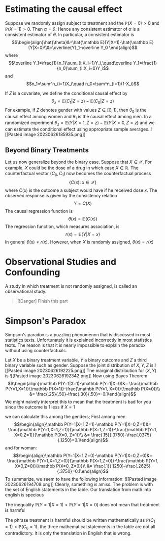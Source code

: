# Estimating the causal effect
Suppose we randomly assign subject to treatment and the $\mathbb P (X=0)>0$ and $\mathbb P(X=1)>0$. Then $\alpha=\theta$. Hence any consistent estimator of $\alpha$ is a consistent estimator of $\theta$. In particular, a consistent estimator is 
$$\begin{align}\hat{\theta}&=\hat{\mathbb E}(Y|X=1)-\hat{\mathbb E}(Y|X=0)\\&=\overline{Y}_1-\overline Y_0 \end{align}$$
where 
$$\overline Y_1=\frac{1}{n_1}\sum_{i:X_i=1}Y_i,\quad\overline Y_1=\frac{1}{n_0}\sum_{i:X_i=0}Y_i$$
and 
$$n_1=\sum^n_{i=1}X_i\quad n_0=\sum^n_{i=1}(1-X_i)$$

If $Z$ is a covariate, we define the conditional causal effect by
$$\theta_z=\mathbb E(C_1|Z=z)-\mathbb E(C_0|Z=z)$$
For example, if $Z$ denotes gender with values $Z\in[0,1]$, then $\theta_0$ is the causal effect among women and $\theta_1$ is the causal effect among men. In a randomized experiment $\theta_z=\mathbb E(Y|X=1,Z=z)-\mathbb E(Y|X=0, Z=z)$ and we can estimate the conditional effect using appropriate sample averages.
![[Pasted image 20230626185935.png]]

## Beyond Binary Treatments
Let us now generalize beyond the binary case. Suppose that $X\in\mathcal X$. For example, $X$ could be the dose of a drug in which case $X\in \mathbb R$. The counterfactual vector ($C_0,C_1$) now becomes the counterfactual process
$$\{C(x):\;x\in\mathcal X\}$$
where $C(x)$ is the outcome a subject would have if he received dose $x$. The observed response is given by the consistency relation
$$Y=C(X)$$
The causal regression function is $$\theta(x)=\mathbb E(C(x))$$
The regression function, which measures association, is $$r(x)=\mathbb E(Y|X=x)$$
In general $\theta(x)\ne r(x)$. However, when $X$ is randomly assigned, $\theta(x)=r(x)$

# Observational Studies and Confounding
A study in which treatment is not randomly assigned, is called an observational study.
> [!Danger] Finish this part


# Simpson's Paradox
Simpson's paradox is a puzzling phenomenon that is discussed in most statistics texts. Unfortunately it is explained incorrectly in most statistics texts. The reason is that it is nearly impossible to explain the paradox without using counterfactuals.

Let $X$ be a binary treatment variable, $Y$ a binary outcome and $Z$ a third binary variable such as gender. Suppose the joint distribution of $X,Y,Z$ is ![[Pasted image 20230626192225.png]]
The marginal distribution for $(X,Y)$ is 
![[Pasted image 20230626192342.png]]
Now using Bayes Theorem
$$\begin{align}\mathbb P(Y=1|X=1)-\mathbb P(Y=1|X=0)&= \frac{\mathbb P(Y=1,X=1)}{\mathbb P(X=1)}-\frac{\mathbb P(Y=1, X=0)}{\mathbb P(X=0)}\\ &= \frac{.25}{.50}-\frac{.30}{.50}=-0.1\end{align}$$
We might naively interpret this to mean that the treatment is bad for you since the outcome is $1$ less if $X=1$ 

we can calculate this among the genders; First among men:
$$\begin{align}\mathbb P(Y=1|X=1,Z=1)-\mathbb P(Y=1|X=0,Z=1)&= \frac{\mathbb P(Y=1,X=1,Z=1)}{\mathbb P(X=1,Z=1)}-\frac{\mathbb P(Y=1, X=0,Z=1)}{\mathbb P(X=0, Z=1)}\\ &= \frac{.15}{.3750}-\frac{.0375}{.1250}=0.1\end{align}$$
and for woman:
$$\begin{align}\mathbb P(Y=1|X=1,Z=0)-\mathbb P(Y=1|X=0,Z=0)&= \frac{\mathbb P(Y=1,X=1,Z=0)}{\mathbb P(X=1,Z=0)}-\frac{\mathbb P(Y=1, X=0,Z=0)}{\mathbb P(X=0, Z=0)}\\ &= \frac{.1}{.1250}-\frac{.2625}{.3750}=0.1\end{align}$$
To summarize, we seem to have the following information:
![[Pasted image 20230626194708.png]]
Clearly, something is amiss. The problem is with the set of English statements in the table. Our translation from math into english is specious 

The inequality $\mathbb P(Y=1|X=1)<\mathbb P(Y=1|X=0)$ does not mean that treatment is harmful

The phrase treatment is harmful should be written mathematically as $\mathbb P(C_1=1)<\mathbb P(C_0=1)$. the three mathematical statements in the table are not all contradictory. It is only the translation in English that is wrong.


